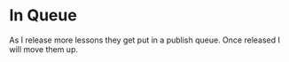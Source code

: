 # In Queue
As I release more lessons they get put in a publish queue. Once released I will move them up.

